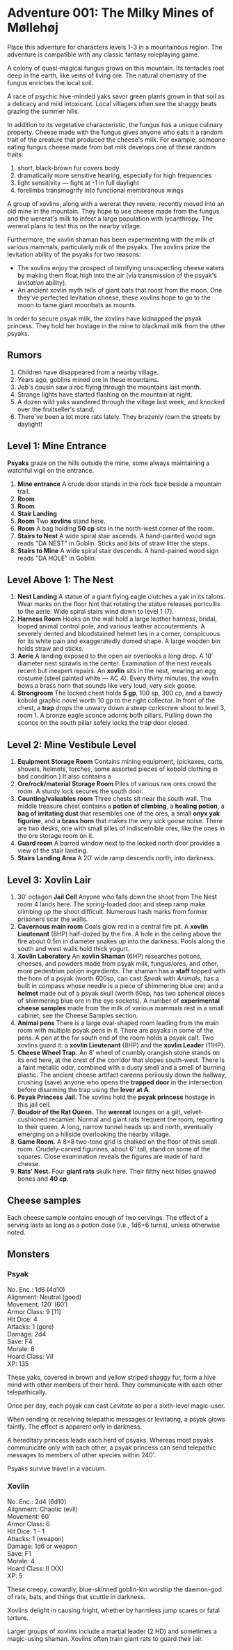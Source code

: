 Adventure 001: The Milky Mines of Møllehøj
============================================================

Place this adventure for characters levels 1–3 in a mountainous region.
The adventure is compatible with any classic fantasy roleplaying game.

A colony of quasi-magical fungus grows on this mountain.
Its tentacles root deep in the earth, like veins of living ore.
The natural chemistry of the fungus enriches the local soil.

A race of psychic hive-minded yaks savor green plants grown in that soil as a delicacy and mild intoxicant.
Local villagers often see the shaggy beats grazing the summer hills.

In addition to its vegetative characteristic, the fungus has a unique culinary property.
Cheese made with the fungus gives anyone who eats it a random trait of the creature that produced the cheese's milk.
For example, someone eating fungus cheese made from bat milk develops one of these random traits:

1. short, black-brown fur covers body
2. dramatically more sensitive hearing, especially for high frequencies
3. light sensitivity — fight at -1 in full daylight
4. forelimbs transmogrify into functional membranous wings

A group of xovlins, along with a wererat they revere, recently moved into an old mine in the mountain.
They hope to use cheese made from the fungus and the wererat's milk to infect a large population with lycanthropy.
The wererat plans to test this on the nearby village.

Furthermore, the xovlin shaman has been experimenting with the milk of various mammals, particularly milk of the psyaks.
The xovlins prize the levitation ability of the psyaks for two reasons:

- The xovlins enjoy the prospect of terrifying unsuspecting cheese eaters by making them float high into the air (via transmission of the psyak's _levitation_ ability).
- An ancient xovlin myth tells of giant bats that roost from the moon.
 One they've perfected levitation cheese, these xovlins hope to go to the moon to tame giant moonbats as mounts.

In order to secure psyak milk, the xovlins have kidnapped the psyak princess.
They hold her hostage in the mine to blackmail milk from the other psyaks.


Rumors
------------------------------------------------------------

1. Children have disappeared from a nearby village.
2. Years ago, goblins mined ore in these mountains.
3. Jeb's cousin saw a roc flying through the mountains last month.
4. Strange lights have started flashing on the mountain at night.
5. A dozen wild yaks wandered through the village last week, and knocked over the fruitseller's stand.
6. There've been a lot more rats lately. They brazenly roam the streets by daylight!


Level 1: Mine Entrance
------------------------------------------------------------

**Psyaks** graze on the hills outside the mine, some always maintaining a watchful vigil on the entrance.

1. **Mine entrance**
 A crude door stands in the rock face beside a mountain trail.
2. **Room**
3. **Room**
4. **Stair Landing**
5. **Room**
 Two **xovlins** stand here.
6. **Room**
 A bag holding **50 cp** sits in the north-west corner of the room.
7. **Stairs to Nest**
 A wide spiral stair ascends.
 A hand-painted wood sign reads "DA NEST" in Goblin.
 Sticks and bits of straw litter the steps.
8. **Stairs to Mine**
 A wide spiral stair descends.
 A hand-pained wood sign reads "DA HOLE" in Goblin.


Level Above 1: The Nest
------------------------------------------------------------

1. **Nest Landing**
 A statue of a giant flying eagle clutches a yak in its talons.
 Wear marks on the floor hint that rotating the statue releases portcullis to the aerie.
 Wide spiral stairs wind down to level 1 (7).
2. **Harness Room**
 Hooks on the wall hold a large leather harness, bridal, looped animal control pole, and various leather accouterments.
 A severely dented and bloodstained helmet lies in a corner, conspicuous for its white pain and exaggeratedly domed shape.
 A large wooden bin holds straw and sticks.
3. **Aerie**
 A landing exposed to the open air overlooks a long drop.
 A 10′ diameter nest sprawls in the center.
 Examination of the nest reveals recent but inexpert repairs.
 An **xovlin** sits in the nest, wearing an egg costume (steel painted white — AC 4).
 Every thirty minutes, the xovlin bows a brass horn that sounds like very loud, very sick goose.
4. **Strongroom** The locked chest holds **5 gp**, 100 sp, 300 cp, and a bawdy kobold graphic novel worth 10 gp to the right collector.
 In front of the chest, a **trap** drops the unwary down a steep corkscrew shoot to level 3, room 1.
 A bronze eagle sconce adorns both pillars. Pulling down the sconce on the south pillar safely locks the trap door closed.


Level 2: Mine Vestibule Level
-------------------------------------------------------------

1. **Equipment Storage Room**
 Contains mining equipment, (pickaxes, carts, shovels, helmets, torches, some assorted pieces of kobold clothing in bad condition.)
 It also contains a <!-- A what?! -->
2. **Ore/rock/material Storage Room**
 Piles of various raw ores crowd the room.
 A sturdy lock secures the south door.
3. **Counting/valuables room**
 Three chests sit near the south wall.
 The middle treasure chest contains a **potion of climbing**, a **healing potion**, a **bag of irritating dust** that resembles one of the ores, a small **onyx yak figurine**, and a **brass horn** that makes the very sick goose noise.
 There are two desks, one with small piles of indiscernible ores, like the ones in the ore storage room on it.
4. **Guard room**
 A barred window next to the locked north door provides a view of the stair landing.
5. **Stairs Landing Area**
 A 20′ wide ramp descends north, into darkness.


Level 3: Xovlin Lair
-------------------------------------------------------------

1. 30′ octagon **Jail Cell**
 Anyone who falls down the shoot from The Nest room 4 lands here.
 The spring-loaded door and steep ramp make climbing _up_ the shoot difficult.
 Numerous hash marks from former prisoners scar the walls.
2. **Cavernous main room**
 Coals glow red in a central fire pit.
 A **xovlin Lieutenant** (8HP) half-dozed by the fire.
 A hole in the ceiling above the fire about 0.5m in diameter snakes up into the darkness.
 Pools along the south and west walls hold thick yogurt.
3. **Xovlin Laboratory**
 An **xovlin Shaman** (6HP) researches potions, cheeses, and powders made from psyak milk, fungus/ores, and other, more pedestrian potion ingredients.
 The shaman has a **staff** topped with the horn of a psyak (worth 600sp, can cast _Speak with Animals_, has a built in compass whose needle is a piece of shimmering blue ore) and a **helmet** made out of a psyak skull (worth 60sp, has two spherical pieces of shimmering blue ore in the eye sockets).
 A number of **experimental cheese samples** made from the milk of various mammals rest in a small cabinet; see the Cheese Samples section.
4. **Animal pens**
 There is a large oval-shaped room leading from the main room with multiple psyak pens in it.
 There are psyaks in some of the pens.
 A pen at the far south end of the room holds a psyak calf.
 Two xovlins guard it: a **xovlin Lieutenant** (8HP) and the **xovlin Leader** (11HP).
5. **Cheese Wheel Trap.**
 An 8′ wheel of crumbly orangish stone stands on its end here, at the crest of the corridor that slopes south-west.
 There is a faint metallic odor, combined with a dusty smell and a smell of burning plastic.
 The ancient cheese artifact careens perilously down the hallway, crushing (save) anyone who opens the **trapped door** in the intersection before disarming the trap using the **lever at A**.
6. **Psyak Princess Jail.**
 The xovlins hold the **psyak princess** hostage in this jail cell.
7. **Boudoir of the Rat Queen.**
 The **wererat** lounges on a gilt, velvet-cushioned recamier.
 Normal and giant rats frequent the room, reporting to their queen.
 A long, narrow tunnel heads up and north, eventually emerging on a hillside overlooking the nearby village.
8. **Game Room.**
 A 8×8 two-tone grid is chalked on the floor of this small room.
 Crudely-carved figurines, about 6″ tall, stand on some of the squares.
 Close examination reveals the figures are made of hard cheese.
9. **Rats' Nest.**
 Four **giant rats** skulk here.
 Their filthy nest hides gnawed bones and **40 cp**.


Cheese samples
-------------------------------------------------------------

Each cheese sample contains enough of two servings.
The effect of a serving lasts as long as a potion dose (i.e., 1d6+6 turns), unless otherwise noted.

<!-- Added cheeses from various mammals, each with random effects. -->


Monsters
-------------------------------------------------------------

### Psyak

No. Enc.: 1d6 (4d10)  
Alignment: Neutral (good)  
Movement: 120′ (60′)  
Armor Class: 9 [11]  
Hit Dice: 4  
Attacks: 1 (gore)  
Damage: 2d4  
Save: F4  
Morale: 8  
Hoard Class: VII  
XP: 135

These yaks, covered in brown and yellow striped shaggy fur, form a hive mind with other members of their herd.
They communicate with each other telepathically.

Once per day, each psyak can cast _Levitate_ as per a sixth-level magic-user.

When sending or receiving telepathic messages or levitating, a psyak glows faintly.
The effect is apparent only in darkness.

A hereditary princess leads each herd of psyaks.
Whereas most psyaks communicate only with each other, a psyak princess can send telepathic messages to members of other species within 240′.

Psyaks survive travel in a vacuum.


### Xovlin

No. Enc.: 2d4 (6d10)  
Alignment: Chaotic (evil)  
Movement: 60′  
Armor Class: 6  
Hit Dice: 1 - 1  
Attacks: 1 (weapon)  
Damage: 1d6 or weapon  
Save: F1  
Morale: 4  
Hoard Class: II (XX)  
XP: 5

These creepy, cowardly, blue-skinned goblin-kin worship the daemon-god of rats, bats, and things that scuttle in darkness.

Xovlins delight in causing fright, whether by harmless jump scares or fatal torture.

Larger groups of xovlins include a martial leader (2 HD) and sometimes a magic-using shaman.
Xovlins often train giant rats to guard their lair.
